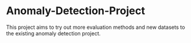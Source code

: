 # Anomaly-Detection-Project
This project aims to try out more evaluation methods and new datasets to the existing anomaly detection project.

